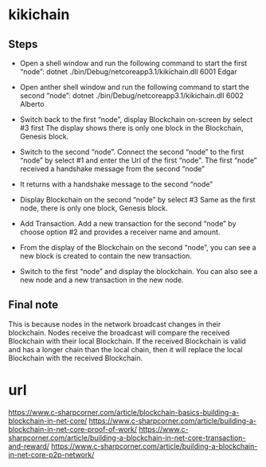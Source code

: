 # kikichain

## Steps
* Open a shell window and run the following command to start the first “node”:
dotnet ./bin/Debug/netcoreapp3.1/kikichain.dll 6001 Edgar

* Open anther shell window and run the following command to start the second “node”:
dotnet ./bin/Debug/netcoreapp3.1/kikichain.dll 6002 Alberto

* Switch back to the first “node”, display Blockchain on-screen by select #3 first
The display shows there is only one block in the Blockchain, Genesis block.

* Switch to the second “node”. Connect the second “node” to the first “node” by select #1 and enter the Url of the first “node”. The first “node” received a handshake message from the second “node”

* It returns with a handshake message to the second “node”

* Display Blockchain on the second “node” by select #3
Same as the first node, there is only one block, Genesis block.

* Add Transaction. Add a new transaction for the second “node” by choose option #2 and provides a receiver name and amount.

* From the display of the Blockchain on the second “node”, you can see a new block is created to contain the new transaction.

* Switch to the first “node” and display the blockchain. You can also see a new node and a new transaction in the new node.

## Final note
This is because nodes in the network broadcast changes in their blockchain. Nodes receive the broadcast will compare the received Blockchain with their local Blockchain. If the received Blockchain is valid and has a longer chain than the local chain, then it will replace the local Blockchain with the received Blockchain.

# url
https://www.c-sharpcorner.com/article/blockchain-basics-building-a-blockchain-in-net-core/
https://www.c-sharpcorner.com/article/building-a-blockchain-in-net-core-proof-of-work/
https://www.c-sharpcorner.com/article/building-a-blockchain-in-net-core-transaction-and-reward/
https://www.c-sharpcorner.com/article/building-a-blockchain-in-net-core-p2p-network/






